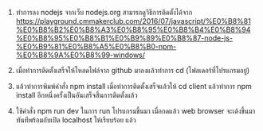 1. ทำการลง nodejs จากเว็บ nodejs.org สามารถดูวิธีการติดตั้งได้จาก https://playground.cmmakerclub.com/2016/07/javascript/%E0%B8%81%E0%B8%B2%E0%B8%A3%E0%B8%95%E0%B8%B4%E0%B8%94%E0%B8%95%E0%B8%B1%E0%B9%89%E0%B8%87-node-js-%E0%B9%81%E0%B8%A5%E0%B8%B0-npm-%E0%B8%9A%E0%B8%99-windows/

2. เมื่อทำการติดตั้งเสร็จให้โหลดไฟล์จาก github มาลงแล้วทำการ cd (โฟลเดอร์ที่โปรแกรมอยู่) 

3. แล้วทำการพิมพ์คำสั่ง npm install เมื่อทำการติดตั้งเสร็จแล้วให้ cd client แล้วทำการ npm install อีกหนึ่งครั้งเป็นอันเสร็จสิ้นการติดตั้งแล้ว

4. ใช้คำสั่ง npm run dev ในการ run โปรแกรมขึ้นมา เมื่อกดแล้ว web browser จะเด้งขึ้นมาทันทีพร้อมกับเปิด localhost ให้เรียบร้อย แล้ว
